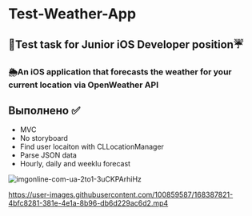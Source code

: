 # Test-Weather-App

## 🌈Test task for Junior iOS Developer position☔️

###  🌦An iOS application that forecasts the weather for your current location via OpenWeather API

## Выполнено ✅
- MVC
- No storyboard
- Find user locaiton with CLLocationManager
- Parse JSON data
- Hourly, daily and weeklu forecast

![imgonline-com-ua-2to1-3uCKPArhiHz](https://user-images.githubusercontent.com/100859587/172073766-6f57d9fa-530f-499a-bf6f-7c0ad5a907ad.jpg)

https://user-images.githubusercontent.com/100859587/168387821-4bfc8281-381e-4e1a-8b96-db6d229ac6d2.mp4
